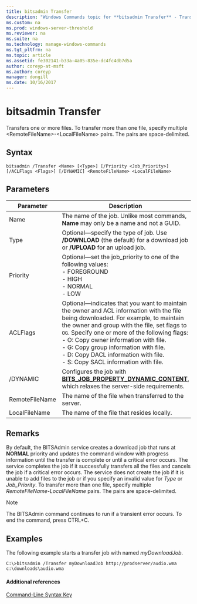 ```yaml
---
title: bitsadmin Transfer
description: "Windows Commands topic for **bitsadmin Transfer** - Transfers one or more files."
ms.custom: na
ms.prod: windows-server-threshold
ms.reviewer: na
ms.suite: na
ms.technology: manage-windows-commands
ms.tgt_pltfrm: na
ms.topic: article
ms.assetid: fe302141-b33a-4a05-835e-dc4fc4db7d5a
author: coreyp-at-msft
ms.author: coreyp
manager: dongill
ms.date: 10/16/2017
---
```


# bitsadmin Transfer

Transfers one or more files. To transfer more than one file, specify multiple \<RemoteFileName\>-\<LocalFileName\> pairs. The pairs are space-delimited.

## Syntax

```
bitsadmin /Transfer <Name> [<Type>] [/Priority <Job_Priority>] [/ACLFlags <Flags>] [/DYNAMIC] <RemoteFileName> <LocalFileName>
```

## Parameters

|Parameter|Description|
|---------|-----------|
|Name|The name of the job. Unlike most commands, **Name** may only be a name and not a GUID.|
|Type|Optional—specify the type of job. Use **/DOWNLOAD** (the default) for a download job or **/UPLOAD** for an upload job.|
|Priority|Optional—set the job_priority to one of the following values:</br>-   FOREGROUND</br>-   HIGH</br>-   NORMAL</br>-   LOW|
|ACLFlags|Optional—indicates that you want to maintain the owner and ACL information with the file being downloaded. For example, to maintain the owner and group with the file, set flags to `OG`. Specify one or more of the following flags:</br>-   O: Copy owner information with file.</br>-   G: Copy group information with file.</br>-   D: Copy DACL information with file.</br>-   S: Copy SACL information with file.|
|\/DYNAMIC|Configures the job with [**BITS_JOB_PROPERTY_DYNAMIC_CONTENT**](/windows/desktop/api/bits5_0/ne-bits5_0-bits_job_property_id), which relaxes the server-side requirements.|
|RemoteFileName|The name of the file when transferred to the server.|
|LocalFileName|The name of the file that resides locally.|

## Remarks

By default, the BITSAdmin service creates a download job that runs at **NORMAL** priority and updates the command window with progress information until the transfer is complete or until a critical error occurs. The service completes the job if it successfully transfers all the files and cancels the job if a critical error occurs. The service does not create the job if it is unable to add files to the job or if you specify an invalid value for *Type* or *Job_Priority*. To transfer more than one file, specify multiple *RemoteFileName*-*LocalFileName* pairs. The pairs are space-delimited.

> [!NOTE]
> The BITSAdmin command continues to run if a transient error occurs. To end the command, press CTRL+C.

## <a name="BKMK_examples"></a>Examples

The following example starts a transfer job with named *myDownloadJob*.
```
C:\>bitsadmin /Transfer myDownloadJob http://prodserver/audio.wma c:\downloads\audio.wma
```

#### Additional references

[Command-Line Syntax Key](command-line-syntax-key.md)